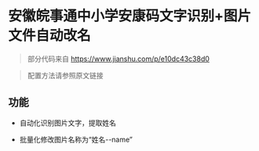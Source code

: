 # 安徽皖事通中小学安康码文字识别+图片文件自动改名
>部分代码来自  https://www.jianshu.com/p/e10dc43c38d0

>配置方法请参照原文链接

## 功能
- 自动化识别图片文字，提取姓名

- 批量化修改图片名称为“姓名--name”